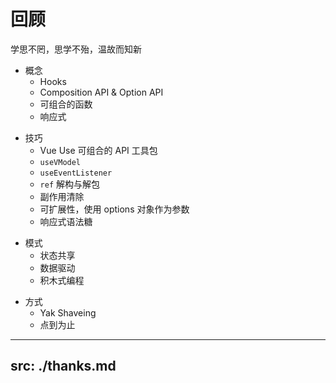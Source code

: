 # 回顾
学思不罔，思学不殆，温故而知新

<div class="grid grid-cols-2 gap-x-4">

  <div v-click>

  - 概念
    - Hooks
    - Composition API & Option API
    - 可组合的函数
    - 响应式

  </div>

  <div v-click>

  - 技巧
    - Vue Use 可组合的 API 工具包
    - `useVModel`
    - `useEventListener`
    - `ref` 解构与解包
    - 副作用清除
    - 可扩展性，使用 options 对象作为参数
    - 响应式语法糖

  </div>

</div >

<div class="grid grid-cols-2 gap-x-4 my-3">

  <div v-click>

  - 模式
    - 状态共享
    - 数据驱动
    - 积木式编程

  </div>

  <div v-click>

  - 方式
    - Yak Shaveing
    - 点到为止

  </div>

</div >

---
src: ./thanks.md
---

